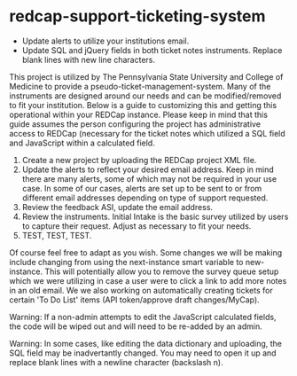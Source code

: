 # redcap-support-ticketing-system

- Update alerts to utilize your institutions email.
- Update SQL and jQuery fields in both ticket notes instruments. Replace blank lines with new line characters.

This project is utilized by The Pennsylvania State University and College of Medicine to provide a pseudo-ticket-management-system. Many of the instruments are designed around our needs and can be modified/removed to fit your institution. Below is a guide to customizing this and getting this operational within your REDCap instance. Please keep in mind that this guide assumes the person configuring the project has administrative access to REDCap (necessary for the ticket notes which utilized a SQL field and JavaScript within a calculated field.

1. Create a new project by uploading the REDCap project XML file.
2. Update the alerts to reflect your desired email address. Keep in mind there are many alerts, some of which may not be required in your use case. In some of our cases, alerts are set up to be sent to or from different email addresses depending on type of support requested.
3. Review the feedback ASI, update the email address.
4. Review the instruments. Initial Intake is the basic survey utilized by users to capture their request. Adjust as necessary to fit your needs.
5. TEST, TEST, TEST.

Of course feel free to adapt as you wish. Some changes we will be making include changing from using the next-instance smart variable to new-instance. This will potentially allow you to remove the survey queue setup which we were utilizing in case a user were to click a link to add more notes in an old email. We we also working on automatically creating tickets for certain 'To Do List' items (API token/approve draft changes/MyCap).

Warning: If a non-admin attempts to edit the JavaScript calculated fields, the code will be wiped out and will need to be re-added by an admin.

Warning: In some cases, like editing the data dictionary and uploading, the SQL field may be inadvertantly changed. You may need to open it up and replace blank lines with a newline character (backslash n).
